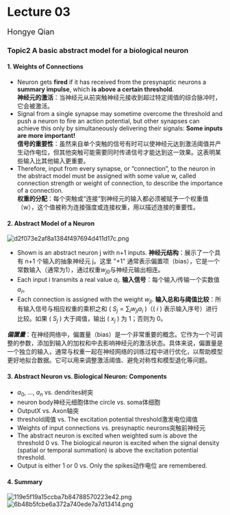 # Lecture 03
<font size="4">Hongye Qian</font> 

### Topic2 A basic abstract model for a biological neuron
#### 1. Weights of Connections
- Neuron gets **fired** if it has received from the presynaptic neurons a **summary impulse**, which **is above a certain threshold**.  
**神经元的激活**：当神经元从前突触神经元接收到超过特定阈值的综合脉冲时，它会被激活。
-  Signal from a single synapse may sometime overcome the threshold and push a neuron to fire an action potential, but other synapses can achieve this only by simultaneously delivering their signals: **Some inputs are more important!**  
**信号的重要性**：虽然来自单个突触的信号有时可以使神经元达到激活阈值并产生动作电位，但其他突触可能需要同时传递信号才能达到这一效果。这表明某些输入比其他输入更重要。
-  Therefore, input from every synapse, or “connection”, to the neuron in the abstract model must be assigned with some value w, called connection strength or weight of connection, to describe the importance of a connection.  
**权重的分配**：每个突触或“连接”到神经元的输入都必须被赋予一个权重值（w），这个值被称为连接强度或连接权重，用以描述连接的重要性。
#### 2. Abstract Model of a Neuron 
![d2f073e2af8a1384f497694d411d17c.png](https://s2.loli.net/2024/10/14/LI18jp5FyvZAqu3.png)
- Shown is an abstract neuron j with n+1 inputs.
  **神经元结构**：展示了一个具有 n+1 个输入的抽象神经元 j。这里 "+1" 通常表示偏置项（bias），它是一个常数输入（通常为1），通过权重$w_{j0}$与神经元输出相连。
- Each input i transmits a real value $a_i$.
   **输入信号**：每个输入𝑖传输一个实数值$a_i$。
- Each connection is assigned with the weight $w_{ji}$.
   **输入总和与阈值比较**：所有输入信号与相应权重的乘积之和 \( $S_j = \sum_i w_{ji} a_i$ \)（\( $i$ \) 表示输入序号）进行比较。如果 \( $S_j$ \) 大于阈值，输出 \( $x_j$ \) 为 $1$；否则为 $0$。

***偏置量***：在神经网络中，偏置量（bias）是一个非常重要的概念。它作为一个可调整的参数，添加到输入的加权和中去影响神经元的激活状态。具体来说，偏置量是一个独立的输入，通常与权重一起在神经网络的训练过程中进行优化，以帮助模型更好地拟合数据。它可以用来调整激活阈值、避免对称性和模型退化等问题。

#### 3. Abstract Neuron vs. Biological Neuron: Components
- $a_0$, ..., $a_n$ vs. dendrites树突
- neuron body神经元细胞体the circle vs. soma体细胞
- OutputX vs. Axon轴突
- threshold阈值 vs. The excitation potential threshold激发电位阈值  
- Weights of input connections vs. presynaptic neurons突触前神经元
-  The abstract neuron is excited when weighted sum is above the threshold 0 vs. The biological neuron is excited when the signal density (spatial or temporal summation) is above the excitation potential threshold.
-  Output is either 1 or 0 vs. Only the spikes动作电位 are remembered.

#### 4. Summary
![119e5f19a15ccba7b84788570223e42.png](https://s2.loli.net/2024/10/14/59SXEwFQf4HOuJm.png)
![6b48b5fcbe6a372a740ede7a7d13414.png](https://s2.loli.net/2024/10/14/7WParcLhVOZNeCK.png)
















